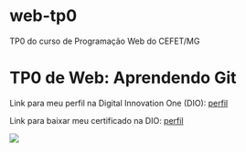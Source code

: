 # web-tp0
TP0 do curso de Programação Web do CEFET/MG
<h1>TP0 de Web: Aprendendo Git</h1>

Link para meu perfil na Digital Innovation One (DIO):
<a href="https://web.digitalinnovation.one/users/juliafagarcia?tab=achievements">
  perfil
</a>

Link para baixar meu certificado na DIO:
<a href="https://certificates.digitalinnovation.one/8B2BD6AD">
  perfil
</a>

<img src="https://fegemo.github.io/cefet-web/images/medalha-curso-git-na-dio.png">
